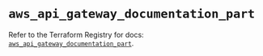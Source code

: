 # `aws_api_gateway_documentation_part`

Refer to the Terraform Registry for docs: [`aws_api_gateway_documentation_part`](https://registry.terraform.io/providers/hashicorp/aws/5.84.0/docs/resources/api_gateway_documentation_part).

